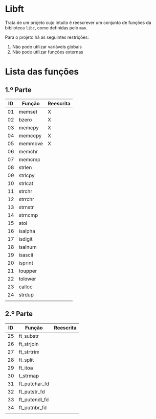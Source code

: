 # Libft

Trata de um projeto cujo intuito é reescrever um conjunto de funções da 
biblioteca `libc`, como definidas pelo `man`.

Para o projeto há as seguintes restrições:
1. Não pode utilizar variáveis globais 
2. Não pode utilizar funções externas


# Lista das funções 

## 1.º Parte

|ID|Função|Reescrita|
|---|---|---|
|01|memset|X|
|02|bzero|X|
|03|memcpy|X|
|04|memccpy|X|
|05|memmove|X|
|06|memchr| |
|07|memcmp| |
|08|strlen| |
|09|strlcpy| |
|10|strlcat| |
|11|strchr| |
|12|strrchr| |
|13|strnstr| |
|14|strncmp| |
|15|atoi| |
|16|isalpha| |
|17|isdigit| |
|18|isalnum| |
|19|isascii| |
|20|isprint| |
|21|toupper| |
|22|tolower| |
|23|calloc| |
|24|strdup| |
| |||

## 2.º Parte


|ID|Função|Reescrita|
|---|---|---|
|25|ft_substr| |
|26|ft_strjoin| |
|27|ft_strtrim| |
|28|ft_split| |
|29|ft_itoa| |
|30|t_strmap| |
|31|ft_putchar_fd| |
|32|ft_putstr_fd| |
|33|ft_putendl_fd| |
|34|ft_putnbr_fd| |
| |||

